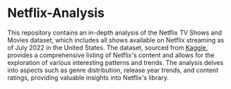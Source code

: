 # Netflix-Analysis

This repository contains an in-depth analysis of the Netflix TV Shows and Movies dataset, which includes all shows available on Netflix streaming as of July 2022 in the United States. The dataset, sourced from [Kaggle](https://www.kaggle.com/datasets/victorsoeiro/netflix-tv-shows-and-movies), provides a comprehensive listing of Netflix's content and allows for the exploration of various interesting patterns and trends. The analysis delves into aspects such as genre distribution, release year trends, and content ratings, providing valuable insights into Netflix's library.